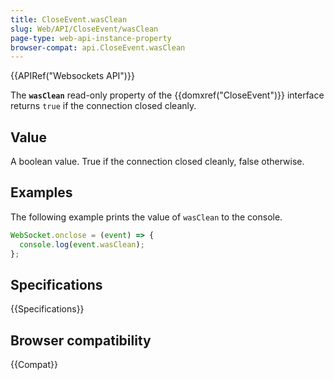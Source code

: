 ```yaml
---
title: CloseEvent.wasClean
slug: Web/API/CloseEvent/wasClean
page-type: web-api-instance-property
browser-compat: api.CloseEvent.wasClean
---
```


{{APIRef("Websockets API")}}

The **`wasClean`** read-only property of the {{domxref("CloseEvent")}} interface returns `true` if the connection closed cleanly.

## Value

A boolean value. True if the connection closed cleanly, false otherwise.

## Examples

The following example prints the value of `wasClean` to the console.

```js
WebSocket.onclose = (event) => {
  console.log(event.wasClean);
};
```

## Specifications

{{Specifications}}

## Browser compatibility

{{Compat}}
